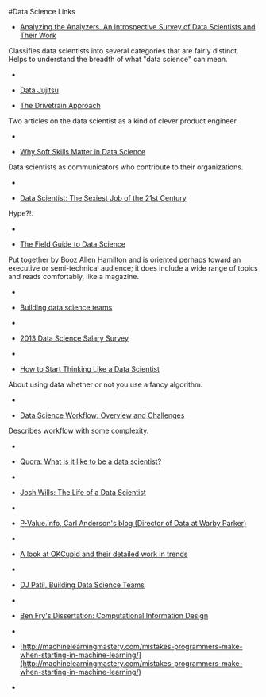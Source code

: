 #Data Science Links

* [Analyzing the Analyzers. An Introspective Survey of Data Scientists and Their Work](http://cdn.oreillystatic.com/oreilly/radarreport/0636920029014/Analyzing_the_Analyzers.pdf)
 
 Classifies data scientists into several categories that are fairly distinct. Helps to understand the breadth of what "data science" can mean.

-

* [Data Jujitsu](http://radar.oreilly.com/2012/07/data-jujitsu.html) 

* [The Drivetrain Approach](http://strata.oreilly.com/2012/03/drivetrain-approach-data-products.html)
 
 Two articles on the data scientist as a kind of clever product engineer.

-

* [Why Soft Skills Matter in Data Science](http://data-informed.com/soft-skills-matter-data-science)
 
 Data scientists as communicators who contribute to their organizations.

-

* [Data Scientist: The Sexiest Job of the 21st    Century](http://hbr.org/2012/10/data-scientist-the-sexiest-job-of-the-21st-century/)
 
 Hype?!.

-

* [The Field Guide to Data Science](http://www.boozallen.com/content/dam/boozallen/media/file/The-Field-Guide-to-Data-Science.pdf)

 Put together by Booz Allen Hamilton and is oriented perhaps toward an executive or semi-technical audience; it does include a wide range of topics and reads comfortably, like a magazine.

-

* [Building data science teams](http://radar.oreilly.com/2011/09/building-data-science-teams.html)

-

* [2013 Data Science Salary Survey](http://www.oreilly.com/data/free/files/stratasurvey.pdf)

-

* [How to Start Thinking Like a Data Scientist](http://blogs.hbr.org/2013/11/how-to-start-thinking-like-a-data-scientist/) 
 
 About using data whether or not you use a fancy algorithm.

-

* [Data Science Workflow: Overview and Challenges](http://cacm.acm.org/blogs/blog-cacm/169199-data-science-workflow-overview-and-challenges/fulltext) 
 
 Describes workflow with some complexity.

-

* <a href="http://www.quora.com/Data-Science/What-is-it-like-to-be-a-data-scientist">Quora: What is it like to be a data scientist?</a>

-

* <a href="http://www.youtube.com/watch?v=h9vQIPfe2uU"> Josh Wills: The Life of a Data Scientist</a>

-

* <a href="http://www.p-value.info/"> P-Value.info, Carl Anderson's blog (Director of Data at Warby Parker)</a>

-

* <a href="http://blog.okcupid.com/"> A look at OKCupid and their detailed work in trends</a>

-

* <a href="http://radar.oreilly.com/2011/09/building-data-science-teams.html">DJ Patil, Building Data Science Teams</a>

-

* <a href="http://benfry.com/phd/">Ben Fry's Dissertation: Computational Information Design </a>

-

* [http://machinelearningmastery.com/mistakes-programmers-make-when-starting-in-machine-learning/](http://machinelearningmastery.com/mistakes-programmers-make-when-starting-in-machine-learning/)

-



